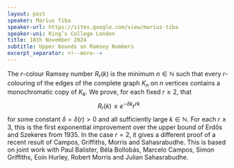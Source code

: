 ```yaml
---
layout: post
speaker: Marius Tiba
speaker-url: https://sites.google.com/view/marius-tiba
speaker-uni: King’s College London
title: 18th November 2024
subtitle: Upper bounds on Ramsey Numbers
excerpt_separator: <!--more-->
---
```

The $r$-colour Ramsey number $R_r(k)$ is the minimum $n \in \mathbb{N}$ such that every $r$-colouring of the edges of the complete graph $K_n$ on $n$ vertices contains a monochromatic copy of $K_k$. We prove, for each fixed $r\geqslant 2$, that $$R_r(k) \leqslant e^{-\delta k} r^{rk}$$ for some constant $\delta = \delta(r) > 0$ and all sufficiently large $k \in \mathbb{N}$. For each $r \geqslant 3$, this is the first exponential improvement over the upper bound of Erdős and Szekeres from 1935. In the case $r = 2$, it gives a different  proof of a recent result of Campos, Griffiths, Morris and Sahasrabudhe. This is based on joint work with Paul Balister, Béla Bollobás, Marcelo Campos, Simon Griffiths, Eoin Hurley, Robert Morris and Julian Sahasrabudhe.
<!--more-->
